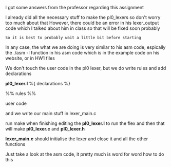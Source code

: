 I got some answers from the professor regarding this assignment

I already did all the necessary stuff to make the pl0_lexers so don't worry too much about that 
    However, there could be an error in his lexer_output code which I talked about him in class 
    so that will be fixed soon probably

    So it is best to probably wait a little bit before starting

In any case, the what we are doing is very similar to 
his asm code, espically the ./asm -l function in his asm
code which is in the example code on his website, or in 
HW1 files

We don't touch the user code in the pl0 lexer, but we do write rules and add declarations

**pl0_lexer.l**
%{
    declarations
%}

%%
    rules
%%

user code

and we write our main stuff in lexer_main.c

run make when finishing editing the **pl0_lexer.l** to run the flex and then that will make **pl0_lexer.c** and **pl0_lexer.h**

**lexer_main.c** should initialise the lexer and close it and all the other functions

Just take a look at the asm code, it pretty much is word
for word how to do this